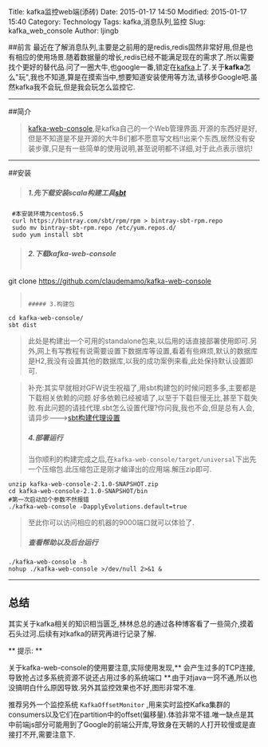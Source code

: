 Title: kafka监控web端(添砖)
Date: 2015-01-17 14:50
Modified: 2015-01-17 15:40
Category: Technology 
Tags: kafka,消息队列,监控
Slug: kafka_web_console
Author: ljingb

##前言
最近在了解消息队列,主要是之前用的是redis,redis固然非常好用,但是也有相应的使用场景.随着数据量的增长,redis已经不能满足现在的需求了.所以需要找个更好的替代品.问了一圈大牛,也google一番,锁定在[kafka](http://kafka.apache.org/)上了.关于**kafka**怎么"玩",我也不知道,算是在摸索当中,想要知道安装使用等方法,请移步Google吧.虽然kafka我不会玩,但是我会玩怎么监控它.

* * *

##简介
> 
> [kafka-web-console](https://github.com/claudemamo/kafka-web-console),是kafka自己的一个Web管理界面.开源的东西好是好,但是不知道是不是开源的大牛B们都不愿意写文档!!出来个东西,居然没有安装步骤,只是有一些简单的使用说明,甚至说明都不详细,对于此点表示很坑!

* * *

##安装
>
> ##### 1.先下载安装scala构建工具[sbt](http://www.scala-sbt.org/0.13/tutorial/Installing-sbt-on-Linux.html)
> 
```
 #本安装环境为centos6.5
 curl https://bintray.com/sbt/rpm/rpm > bintray-sbt-rpm.repo
 sudo mv bintray-sbt-rpm.repo /etc/yum.repos.d/
 sudo yum install sbt
```
>
> ##### 2.下载**kafka-web-console**
>
> ```
 git clone https://github.com/claudemamo/kafka-web-console  
> ```
>
> ##### 3.构建包
```
cd kafka-web-console/  
sbt dist
```
> 此处是构建出一个可用的standalone包来,以后用的话直接部署使用即可.另外,网上有写教程有说需要设置下数据库等设置,看着有些麻烦,默认的数据库是H2,我没有设置其他的数据库,以我的成功案例来看,此处保持默认设置即可.

> 补充:其实早就相对GFW说生祝福了,用sbt构建包的时候问题多多,主要都是下载相关依赖的问题.好多依赖已经被墙了,以至于下载巨慢无比,甚至下载失败.有此问题的请挂代理.sbt怎么设置代理?你问我,我也不会,但是总有人会,请异步--->[sbt构建代理设置](http://stackoverflow.com/questions/13803459/how-to-use-sbt-from-behind-proxy)
>
> ##### 4.部署运行
> 当你顺利的构建完成之后,在```kafka-web-console/target/universal```下出先一个压缩包.此压缩包正是刚才编译出的应用端.解压zip即可.
```
unzip kafka-web-console-2.1.0-SNAPSHOT.zip  
cd kafka-web-console-2.1.0-SNAPSHOT/bin
#第一次启动加个参数不然报错
./kafka-web-console -DapplyEvolutions.default=true
```
> 至此你可以访问相应的机器的9000端口就可以体验了.
> 
> ##### 查看帮助以及后台运行
```
./kafka-web-console -h  
nohup ./kafka-web-console >/dev/null 2>&1 &
```
* * *
## 总结

其实关于kafka相关的知识相当匮乏,林林总总的通过各种博客看了一些简介,摸着石头过河.后续有对kafka的研究再进行记录了解.

** 提示: **

关于kafka-web-console的使用要注意,实际使用发现,** 会产生过多的TCP连接,导致抢占过多系统资源不说还占用过多的系统端口 **.由于对java一窍不通,所以也没搞明白什么原因导致.另外其监控效果也不好,图形非常不准.

推荐另外一个监控系统 ` KafkaOffsetMonitor ` ,用来实时监控Kafka集群的consumers以及它们在partition中的offset(偏移量).体验非常不错.唯一缺点是其中前端js部分可能用到了Google的前端公开库,导致身在天朝的人打开较慢或是直接打不开,需要注意下.

